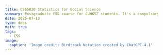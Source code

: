 ```yaml
---
title: CSS5020 Statistics for Social Science
summary: Postgraduate CSS course for CUHKSZ students. It's a compulsory course focusing on basic statistics.
date: 2025-07-19
type: docs
math: true
tags:
  - CSS
image:
  caption: 'Image credit: Birdtrack Notation created by ChatGPT-4.1'
---
```


